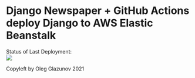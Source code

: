 # Django Newspaper + GitHub Actions deploy Django to AWS Elastic Beanstalk




Status of Last Deployment:<br>
<img src="https://github.com/Glazun0ff/FlaskExample/workflows/CI-CD-Pipeline-AWS-Elastic-Beanstalk/badge.svg?branch=master"><br>


Copyleft by Oleg Glazunov 2021
